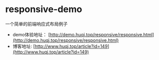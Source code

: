 # responsive-demo
一个简单的前端响应式布局例子

- demo体验地址： [http://demo.huqj.top/responsive/responsive.html](http://demo.huqj.top/responsive/responsive.html)
- 博客地址: [http://www.huqj.top/article?id=149](http://www.huqj.top/article?id=149)
